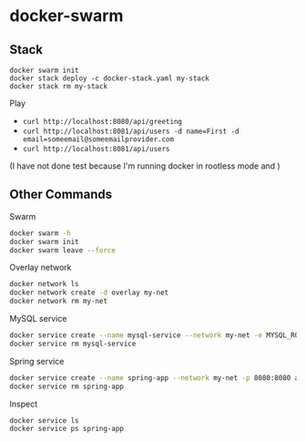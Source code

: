 # docker-swarm

## Stack
```
docker swarm init
docker stack deploy -c docker-stack.yaml my-stack
docker stack rm my-stack
```

Play
- `curl http://localhost:8080/api/greeting`
- `curl http://localhost:8081/api/users -d name=First -d email=someemail@someemailprovider.com`
- `curl http://localhost:8081/api/users`

(I have not done test because I'm running docker in rootless mode and )

## Other Commands




Swarm
```bash
docker swarm -h
docker swarm init
docker swarm leave --force
```

Overlay network
```bash
docker network ls
docker network create -d overlay my-net
docker network rm my-net
```

MySQL service
```bash
docker service create --name mysql-service --network my-net -e MYSQL_ROOT_PASSWORD=verysecret mysql
docker service rm mysql-service
```

Spring service
```bash
docker service create --name spring-app --network my-net -p 8080:8080 accessing-data-mysql
docker service rm spring-app
```

Inspect
```bash
docker service ls
docker service ps spring-app
```
